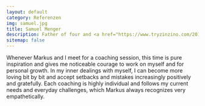 ```yaml
---
layout: default
category: Referenzen
img: samuel.jpg
title: Samuel Menger
description: Father of four and <a href="https://www.tryzinzino.com/2010844050/balanceoil/DE/German/">entrepreneur in the healthcare sector</a>
sitemap: false
---
```


Whenever Markus and I meet for a coaching session, this time is pure inspiration and gives me noticeable courage to work on myself and for personal growth. In my inner dealings with myself, I can become more loving bit by bit and accept setbacks and mistakes increasingly positively and gratefully. Each coaching is highly individual and follows my current needs and everyday challenges, which Markus always recognizes very empathetically.
